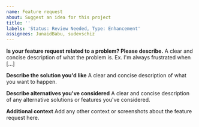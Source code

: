 ```yaml
---
name: Feature request
about: Suggest an idea for this project
title: ''
labels: 'Status: Review Needed, Type: Enhancement'
assignees: JunaidBabu, sudevschiz
---
```


**Is your feature request related to a problem? Please describe.**
A clear and concise description of what the problem is. Ex. I'm always frustrated when [...]

**Describe the solution you'd like**
A clear and concise description of what you want to happen.

**Describe alternatives you've considered**
A clear and concise description of any alternative solutions or features you've considered.

**Additional context**
Add any other context or screenshots about the feature request here.
